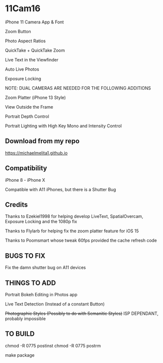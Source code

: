 # 11Cam16

iPhone 11 Camera App & Font

Zoom Button

Photo Aspect Ratios

QuickTake + QuickTake Zoom

Live Text in the Viewfinder 

Auto Live Photos

Exposure Locking

NOTE: DUAL CAMERAS ARE NEEDED FOR THE FOLLOWING ADDITIONS

Zoom Platter (iPhone 13 Style)

View Outside the Frame

Portrait Depth Control

Portrait Lighting with High Key Mono and Intensity Control

## Download from my repo

https://michaelmelita1.github.io

## Compatibility

iPhone 8 - iPhone X

Compatible with A11 iPhones, but there is a Shutter Bug

## Credits
Thanks to Ezekiel1998 for helping develop LiveText, SpatialOvercam, Exposure Locking and the 1080p fix

Thanks to Flylarb for helping fix the zoom platter feature for iOS 15

Thanks to Poomsmart whose tweak 60fps provided the cache refresh code

## BUGS TO FIX

Fix the damn shutter bug on A11 devices



## THINGS TO ADD
Portrait Bokeh Editing in Photos app

Live Text Detection (Instead of a constant Button)

~~Photographic Styles (Possibly to do with Semanitic Styles)~~ ISP DEPENDANT, probably impossible

## TO BUILD

chmod -R 0775 postinst
chmod -R 0775 postrm

make package


